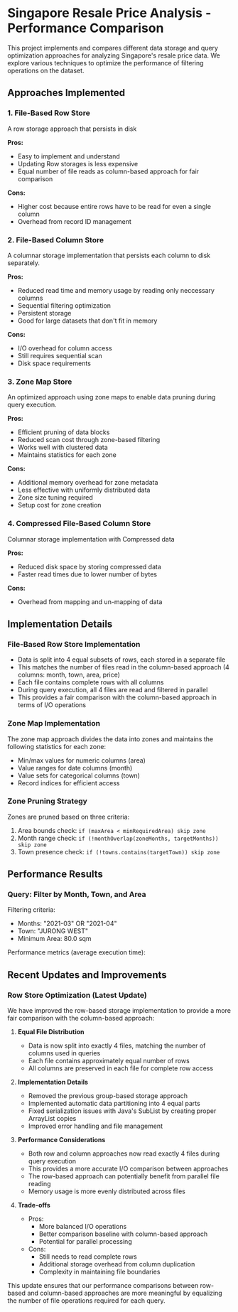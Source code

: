 # Singapore Resale Price Analysis - Performance Comparison

This project implements and compares different data storage and query optimization approaches for analyzing Singapore's resale price data. We explore various techniques to optimize the performance of filtering operations on the dataset.

## Approaches Implemented

### 1. File-Based Row Store
A row storage approach that persists in disk

**Pros:**
- Easy to implement and understand
- Updating Row storages is less expensive
- Equal number of file reads as column-based approach for fair comparison

**Cons:**
- Higher cost because entire rows have to be read for even a single column
- Overhead from record ID management

### 2. File-Based Column Store
A columnar storage implementation that persists each column to disk separately.

**Pros:**
- Reduced read time and memory usage by reading only neccessary columns
- Sequential filtering optimization
- Persistent storage
- Good for large datasets that don't fit in memory

**Cons:**
- I/O overhead for column access
- Still requires sequential scan
- Disk space requirements

### 3. Zone Map Store
An optimized approach using zone maps to enable data pruning during query execution.

**Pros:**
- Efficient pruning of data blocks
- Reduced scan cost through zone-based filtering
- Works well with clustered data
- Maintains statistics for each zone

**Cons:**
- Additional memory overhead for zone metadata
- Less effective with uniformly distributed data
- Zone size tuning required
- Setup cost for zone creation

### 4. Compressed File-Based Column Store
Columnar storage implementation with Compressed data

**Pros:**
- Reduced disk space by storing compressed data
- Faster read times due to lower number of bytes

**Cons:**
- Overhead from mapping and un-mapping of data


## Implementation Details

### File-Based Row Store Implementation
- Data is split into 4 equal subsets of rows, each stored in a separate file
- This matches the number of files read in the column-based approach (4 columns: month, town, area, price)
- Each file contains complete rows with all columns
- During query execution, all 4 files are read and filtered in parallel
- This provides a fair comparison with the column-based approach in terms of I/O operations

### Zone Map Implementation
The zone map approach divides the data into zones and maintains the following statistics for each zone:
- Min/max values for numeric columns (area)
- Value ranges for date columns (month)
- Value sets for categorical columns (town)
- Record indices for efficient access

### Zone Pruning Strategy
Zones are pruned based on three criteria:
1. Area bounds check: `if (maxArea < minRequiredArea) skip zone`
2. Month range check: `if (!monthOverlap(zoneMonths, targetMonths)) skip zone`
3. Town presence check: `if (!towns.contains(targetTown)) skip zone`

## Performance Results

### Query: Filter by Month, Town, and Area
Filtering criteria:
- Months: "2021-03" OR "2021-04"
- Town: "JURONG WEST"
- Minimum Area: 80.0 sqm

Performance metrics (average execution time):

## Recent Updates and Improvements

### Row Store Optimization (Latest Update)
We have improved the row-based storage implementation to provide a more fair comparison with the column-based approach:

1. **Equal File Distribution**
   - Data is now split into exactly 4 files, matching the number of columns used in queries
   - Each file contains approximately equal number of rows
   - All columns are preserved in each file for complete row access

2. **Implementation Details**
   - Removed the previous group-based storage approach
   - Implemented automatic data partitioning into 4 equal parts
   - Fixed serialization issues with Java's SubList by creating proper ArrayList copies
   - Improved error handling and file management

3. **Performance Considerations**
   - Both row and column approaches now read exactly 4 files during query execution
   - This provides a more accurate I/O comparison between approaches
   - The row-based approach can potentially benefit from parallel file reading
   - Memory usage is more evenly distributed across files

4. **Trade-offs**
   - Pros:
     - More balanced I/O operations
     - Better comparison baseline with column-based approach
     - Potential for parallel processing
   - Cons:
     - Still needs to read complete rows
     - Additional storage overhead from column duplication
     - Complexity in maintaining file boundaries

This update ensures that our performance comparisons between row-based and column-based approaches are more meaningful by equalizing the number of file operations required for each query.
